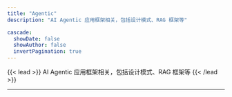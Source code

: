 ```yaml
---
title: "Agentic"
description: "AI Agentic 应用框架相关，包括设计模式、RAG 框架等"

cascade:
  showDate: false
  showAuthor: false
  invertPagination: true
---
```


{{< lead >}}
AI Agentic 应用框架相关，包括设计模式、RAG 框架等
{{< /lead >}}


---
